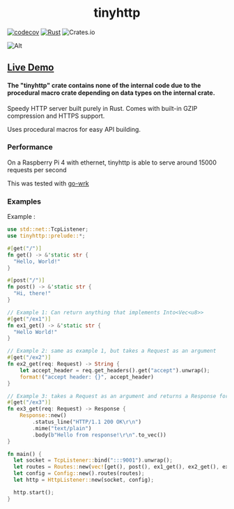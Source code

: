 <h1 align="center"> tinyhttp </h1>

[![codecov](https://codecov.io/gh/mateocabanal/tinyhttp/branch/main/graph/badge.svg?token=LH8YSHNKRF)](https://codecov.io/gh/mateocabanal/tinyhttp)
[![Rust](https://github.com/mateocabanal/tinyhttp/actions/workflows/rust.yml/badge.svg)](https://github.com/mateocabanal/tinyhttp/actions/workflows/rust.yml)
![Crates.io](https://img.shields.io/crates/d/tinyhttp?color=purple&logo=cargo&style=for-the-badge)

![Alt](https://repobeats.axiom.co/api/embed/eb3b94060f5f66f0fc1be7ccbc7f581d10c7ca34.svg "Repobeats analytics image")

## [Live Demo](https://mateo-tinyhttp.fly.dev)

#### The "tinyhttp" crate contains none of the internal code due to the procedural macro crate depending on data types on the internal crate.


Speedy HTTP server built purely in Rust. Comes with built-in GZIP compression and HTTPS support.

Uses procedural macros for easy API building.

### Performance
On a Raspberry Pi 4 with ethernet, tinyhttp is able to serve around 15000 requests per second

This was tested with [go-wrk](https://github.com/tsliwowicz/go-wrk)

### Examples

Example :
```rust
use std::net::TcpListener;
use tinyhttp::prelude::*;

#[get("/")]
fn get() -> &'static str {
  "Hello, World!"
}

#[post("/")]
fn post() -> &'static str {
  "Hi, there!"
}

// Example 1: Can return anything that implements Into<Vec<u8>>
#[get("/ex1")]
fn ex1_get() -> &'static str {
  "Hello World!"
}

// Example 2: same as example 1, but takes a Request as an argument
#[get("/ex2")]
fn ex2_get(req: Request) -> String {
    let accept_header = req.get_headers().get("accept").unwrap();
    format!("accept header: {}", accept_header)
}

// Example 3: takes a Request as an argument and returns a Response for more control
#[get("/ex3")]
fn ex3_get(req: Request) -> Response {
    Response::new()
        .status_line("HTTP/1.1 200 OK\r\n")
        .mime("text/plain")
        .body(b"Hello from response!\r\n".to_vec())
}

fn main() {
  let socket = TcpListener::bind(":::9001").unwrap();
  let routes = Routes::new(vec![get(), post(), ex1_get(), ex2_get(), ex3_get()]);
  let config = Config::new().routes(routes);
  let http = HttpListener::new(socket, config);

  http.start();
}
```

